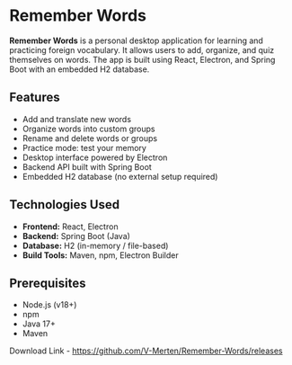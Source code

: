 # Remember Words

**Remember Words** is a personal desktop application for learning and practicing foreign vocabulary. It allows users to add, organize, and quiz themselves on words. The app is built using React, Electron, and Spring Boot with an embedded H2 database.

## Features

- Add and translate new words
- Organize words into custom groups
- Rename and delete words or groups
- Practice mode: test your memory
- Desktop interface powered by Electron
- Backend API built with Spring Boot
- Embedded H2 database (no external setup required)

## Technologies Used

- **Frontend:** React, Electron
- **Backend:** Spring Boot (Java)
- **Database:** H2 (in-memory / file-based)
- **Build Tools:** Maven, npm, Electron Builder

## Prerequisites

- Node.js (v18+)
- npm
- Java 17+
- Maven

Download Link - https://github.com/V-Merten/Remember-Words/releases
